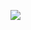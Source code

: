 [//]: # (<div style="text-align: center;width: 1340px;height: 400px;background-image: linear-gradient&#40;to top, #f3e7e9 0%, #e3eeff 99%, #e3eeff 100%&#41;;">)

[//]: # (<span style="font-size:60px;line-height: 400px"><i>)

[//]: # (<span style="color: #A8EDEA;">H</span><span style="color: #BDD7D4; ">E</span><span style="color: #D2C2EA; ">L</span><span style="color: #E7D7D4; ">L</span><span style="color: #FDC2EA; ">O</span>)

[//]: # (<span style="color: #FFD7D4; ">W</span><span style="color: #E9C2EA; ">O</span><span style="color: #FFD7D4; ">R</span><span style="color: #E9C2EA; ">L</span><span style="color: #FFD7D4; ">D</span>)

[//]: # (<span style="color: #E9C2EA; ">!</span>)

[//]: # (</i></span>)

[//]: # (</div>)
![](https://s3.bmp.ovh/imgs/2022/08/04/3b4f8d7936755678.png)